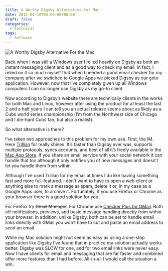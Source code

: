 ```yaml
---
title: A Worthy Digsby Alternative for Mac
date: 2011-04-10T04:00:00+00:00
draft: false
categories:
  - Technical
tags:
  - Software
---
```


![A Worthy Digsby Alternative For the Mac](/images/2011/04/Digsby-logo.png)

Back when I was still a [Windows](http://www.windows.com) user I relied heavily on [Digsby](http://www.digsby.com/ "Digsby ") as both an instant messaging client and as a good way to check my email. In fact, I relied on it so much myself that when I needed a good email checker for my company after we switched to Google Apps we picked Digsby as our goto application. However, now that I’ve completely given up all Windows computers I can no longer use Digsby as my go-to client.

Now according to Digsby’s website there are technically clients in the works for both Mac and Linux, however after using the product for at least the last 2 and a half years I can tell you an actual release seems about as likely as a Cubs world series championship (I’m from the Northwest side of Chicago and I die-hard Cubs fan, but also a realist).

So what alternative is there?

I’ve taken two approaches to this problem for my own use. First, the IM. Here [Trillian](http://www.ceruleanstudios.com/ "Trillian") for really shines. It’s faster than Digsby ever was, supports multiple protocols, syncs accounts, and best of all it’s freely available in the [Mac App Store](http://www.apple.com/mac/app-store "Mac App Store"). If you share an email service with your social network it can handle that too although it only notifies you of new messages and doesn’t let you handle them from within.

Although I’ve used Trillian for my email at times I do like having something fast and more full-featured. I don’t want to have to open a web client or anything else to mark a message as spam, delete it or, in my case as a Google Apps user, to archive it. Fortunately, if you use Firefox or Chrome as your browser there is a good solution for you.

For Firefox try <s>Gmail Manager</s>. For Chrome use [Checker Plus for GMail][1]. Both off notifications, previews, and basic message handling directly from within your browser. In addition, unlike Digsby, both can be set to handle email links directly with GMail you won’t have to cut and paste an email address to send an email.

While my Mac solution might not seem as easy as using a one-stop application like Digsby I’ve found that in practice my solution actually works better. Digsby was SLOW for one, and for two email links were never easy. Now I have clients for email and messaging that are far faster and combined offer more features than I had before. All-in-all I would call the situation a win.

 [1]: https://chrome.google.com/webstore/detail/oeopbcgkkoapgobdbedcemjljbihmemj "Checker Plus for GMail"